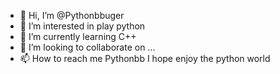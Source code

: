 - 👋 Hi, I’m @Pythonbbuger
- 👀 I’m interested in play python
- 🌱 I’m currently learning C++
- 💞️ I’m looking to collaborate on ...
- 📫 How to reach me Pythonbb
I hope enjoy the python world
<!---
Pythonbbuger/Pythonbbuger is a ✨ special ✨ repository because its `README.md` (this file) appears on your GitHub profile.
You can click the Preview link to take a look at your changes.
--->
